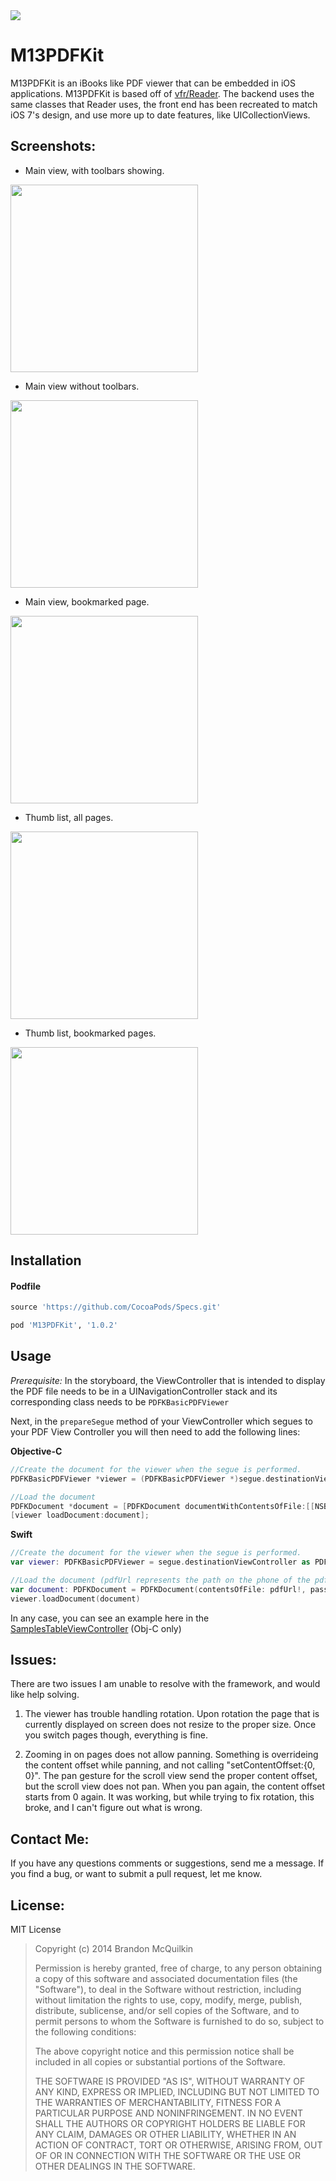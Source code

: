 <img src="https://raw.github.com/Marxon13/M13PDFKit/master/ReadmeResources/M13PDFKitBanner.png">

M13PDFKit
=============
M13PDFKit is an iBooks like PDF viewer that can be embedded in iOS applications. M13PDFKit is based off of [vfr/Reader](https://github.com/vfr/Reader). The backend uses the same classes that Reader uses, the front end has been recreated to match iOS 7's design, and use more up to date features, like UICollectionViews.

Screenshots:
-------------

* Main view, with toolbars showing.

<img src="https://raw.github.com/Marxon13/M13PDFKit/master/ReadmeResources/IMG_1041.PNG" width="300px">

* Main view without toolbars.

<img src="https://raw.github.com/Marxon13/M13PDFKit/master/ReadmeResources/IMG_1042.PNG" width="300px">

* Main view, bookmarked page.

<img src="https://raw.github.com/Marxon13/M13PDFKit/master/ReadmeResources/IMG_1043.PNG" width="300px">

* Thumb list, all pages.

<img src="https://raw.github.com/Marxon13/M13PDFKit/master/ReadmeResources/IMG_1044.PNG" width="300px">

* Thumb list, bookmarked pages.

<img src="https://raw.github.com/Marxon13/M13PDFKit/master/ReadmeResources/IMG_1045.PNG" width="300px">


Installation
-------------

#### Podfile

```ruby
source 'https://github.com/CocoaPods/Specs.git'

pod 'M13PDFKit', '1.0.2'
```

Usage
-------------

*Prerequisite:* In the storyboard, the ViewController that is intended to display the PDF file needs to be in a UINavigationController stack and its corresponding class needs to be `PDFKBasicPDFViewer`

Next, in the `prepareSegue` method of your ViewController which segues to your PDF View Controller you will then need to add the following lines:

**Objective-C**
```objective-c
//Create the document for the viewer when the segue is performed.
PDFKBasicPDFViewer *viewer = (PDFKBasicPDFViewer *)segue.destinationViewController;

//Load the document
PDFKDocument *document = [PDFKDocument documentWithContentsOfFile:[[NSBundle mainBundle] pathForResource:@"Your PDF document actual location" ofType:@"pdf"] password:nil];
[viewer loadDocument:document];
```

**Swift**
```swift
//Create the document for the viewer when the segue is performed.
var viewer: PDFKBasicPDFViewer = segue.destinationViewController as PDFKBasicPDFViewer

//Load the document (pdfUrl represents the path on the phone of the pdf document you wish to load)
var document: PDFKDocument = PDFKDocument(contentsOfFile: pdfUrl!, password: nil)
viewer.loadDocument(document)
```

In any case, you can see an example here in the [SamplesTableViewController](https://github.com/Marxon13/M13PDFKit/blob/master/M13PDFKit/SamplesTableViewController.m#L42) (Obj-C only)

Issues:
-------------
There are two issues I am unable to resolve with the framework, and would like help solving.

1) The viewer has trouble handling rotation. Upon rotation the page that is currently displayed on screen does not resize to the proper size. Once you switch pages though, everything is fine.

2) Zooming in on pages does not allow panning. Something is overrideing the content offset while panning, and not calling "setContentOffset:{0, 0}". The pan gesture for the scroll view send the proper content offset, but the scroll view does not pan. When you pan again, the content offset starts from 0 again. It was working, but while trying to fix rotation, this broke, and I can't figure out what is wrong.

Contact Me:
-------------
If you have any questions comments or suggestions, send me a message. If you find a bug, or want to submit a pull request, let me know.

License:
--------
MIT License

> Copyright (c) 2014 Brandon McQuilkin
> 
> Permission is hereby granted, free of charge, to any person obtaining 
>a copy of this software and associated documentation files (the  
>"Software"), to deal in the Software without restriction, including 
>without limitation the rights to use, copy, modify, merge, publish, 
>distribute, sublicense, and/or sell copies of the Software, and to 
>permit persons to whom the Software is furnished to do so, subject to  
>the following conditions:
> 
> The above copyright notice and this permission notice shall be 
>included in all copies or substantial portions of the Software.
> 
> THE SOFTWARE IS PROVIDED "AS IS", WITHOUT WARRANTY OF ANY KIND, 
>EXPRESS OR IMPLIED, INCLUDING BUT NOT LIMITED TO THE WARRANTIES OF 
>MERCHANTABILITY, FITNESS FOR A PARTICULAR PURPOSE AND NONINFRINGEMENT. 
>IN NO EVENT SHALL THE AUTHORS OR COPYRIGHT HOLDERS BE LIABLE FOR ANY 
>CLAIM, DAMAGES OR OTHER LIABILITY, WHETHER IN AN ACTION OF CONTRACT, 
>TORT OR OTHERWISE, ARISING FROM, OUT OF OR IN CONNECTION WITH THE 
>SOFTWARE OR THE USE OR OTHER DEALINGS IN THE SOFTWARE.